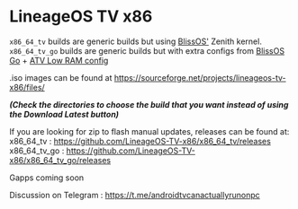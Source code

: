 # LineageOS TV x86

`x86_64_tv` builds are generic builds but using [BlissOS'](https://blissos.org/) Zenith kernel. <br>
`x86_64_tv_go` builds are generic builds but with extra configs from [BlissOS Go](https://blissos.org/) + [ATV Low RAM config](https://cs.android.com/android/platform/superproject/main/+/main:device/google/atv/products/atv_lowram_defaults.mk)

.iso images can be found at https://sourceforge.net/projects/lineageos-tv-x86/files/

_**(Check the directories to choose the build that you want instead of using the Download Latest button)**_

If you are looking for zip to flash manual updates, releases can be found at:
x86_64_tv : https://github.com/LineageOS-TV-x86/x86_64_tv/releases
x86_64_tv_go : https://github.com/LineageOS-TV-x86/x86_64_tv_go/releases

Gapps coming soon

Discussion on Telegram : https://t.me/androidtvcanactuallyrunonpc
